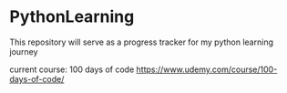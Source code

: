 # PythonLearning
This repository will serve as a progress tracker for my python learning journey

current course: 100 days of code https://www.udemy.com/course/100-days-of-code/
